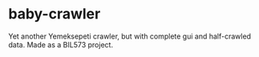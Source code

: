 # baby-crawler
Yet another Yemeksepeti crawler, but with complete gui and half-crawled data. Made as a BIL573 project.
